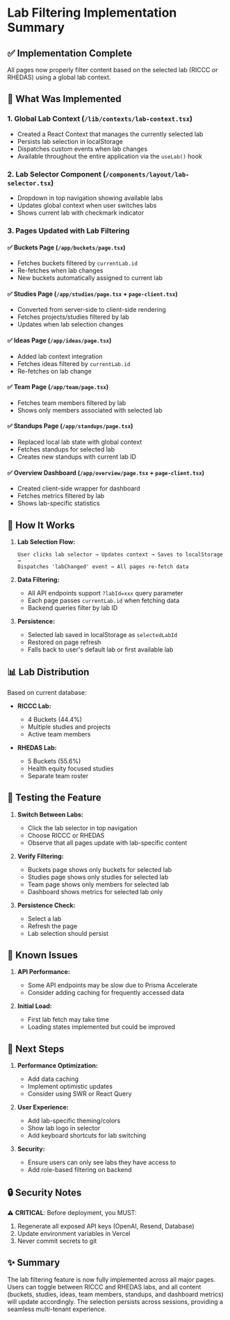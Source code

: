 # Lab Filtering Implementation Summary

## ✅ Implementation Complete

All pages now properly filter content based on the selected lab (RICCC or RHEDAS) using a global lab context.

## 🎯 What Was Implemented

### 1. **Global Lab Context** (`/lib/contexts/lab-context.tsx`)
- Created a React Context that manages the currently selected lab
- Persists lab selection in localStorage
- Dispatches custom events when lab changes
- Available throughout the entire application via the `useLab()` hook

### 2. **Lab Selector Component** (`/components/layout/lab-selector.tsx`)
- Dropdown in top navigation showing available labs
- Updates global context when user switches labs
- Shows current lab with checkmark indicator

### 3. **Pages Updated with Lab Filtering**

#### ✅ **Buckets Page** (`/app/buckets/page.tsx`)
- Fetches buckets filtered by `currentLab.id`
- Re-fetches when lab changes
- New buckets automatically assigned to current lab

#### ✅ **Studies Page** (`/app/studies/page.tsx` + `page-client.tsx`)
- Converted from server-side to client-side rendering
- Fetches projects/studies filtered by lab
- Updates when lab selection changes

#### ✅ **Ideas Page** (`/app/ideas/page.tsx`)
- Added lab context integration
- Fetches ideas filtered by `currentLab.id`
- Re-fetches on lab change

#### ✅ **Team Page** (`/app/team/page.tsx`)
- Fetches team members filtered by lab
- Shows only members associated with selected lab

#### ✅ **Standups Page** (`/app/standups/page.tsx`)
- Replaced local lab state with global context
- Fetches standups for selected lab
- Creates new standups with current lab ID

#### ✅ **Overview Dashboard** (`/app/overview/page.tsx` + `page-client.tsx`)
- Created client-side wrapper for dashboard
- Fetches metrics filtered by lab
- Shows lab-specific statistics

## 🔄 How It Works

1. **Lab Selection Flow:**
   ```
   User clicks lab selector → Updates context → Saves to localStorage → 
   Dispatches 'labChanged' event → All pages re-fetch data
   ```

2. **Data Filtering:**
   - All API endpoints support `?labId=xxx` query parameter
   - Each page passes `currentLab.id` when fetching data
   - Backend queries filter by lab ID

3. **Persistence:**
   - Selected lab saved in localStorage as `selectedLabId`
   - Restored on page refresh
   - Falls back to user's default lab or first available lab

## 📊 Lab Distribution

Based on current database:
- **RICCC Lab:**
  - 4 Buckets (44.4%)
  - Multiple studies and projects
  - Active team members
  
- **RHEDAS Lab:**
  - 5 Buckets (55.6%)
  - Health equity focused studies
  - Separate team roster

## 🚀 Testing the Feature

1. **Switch Between Labs:**
   - Click the lab selector in top navigation
   - Choose RICCC or RHEDAS
   - Observe that all pages update with lab-specific content

2. **Verify Filtering:**
   - Buckets page shows only buckets for selected lab
   - Studies page shows only studies for selected lab
   - Team page shows only members for selected lab
   - Dashboard shows metrics for selected lab only

3. **Persistence Check:**
   - Select a lab
   - Refresh the page
   - Lab selection should persist

## 🐛 Known Issues

1. **API Performance:**
   - Some API endpoints may be slow due to Prisma Accelerate
   - Consider adding caching for frequently accessed data

2. **Initial Load:**
   - First lab fetch may take time
   - Loading states implemented but could be improved

## 📝 Next Steps

1. **Performance Optimization:**
   - Add data caching
   - Implement optimistic updates
   - Consider using SWR or React Query

2. **User Experience:**
   - Add lab-specific theming/colors
   - Show lab logo in selector
   - Add keyboard shortcuts for lab switching

3. **Security:**
   - Ensure users can only see labs they have access to
   - Add role-based filtering on backend

## 🔒 Security Notes

⚠️ **CRITICAL**: Before deployment, you MUST:
1. Regenerate all exposed API keys (OpenAI, Resend, Database)
2. Update environment variables in Vercel
3. Never commit secrets to git

## ✨ Summary

The lab filtering feature is now fully implemented across all major pages. Users can toggle between RICCC and RHEDAS labs, and all content (buckets, studies, ideas, team members, standups, and dashboard metrics) will update accordingly. The selection persists across sessions, providing a seamless multi-tenant experience.